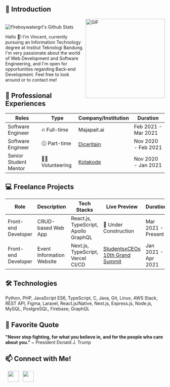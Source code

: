 ## :milky_way: Introduction

<img align="right" alt="GIF" src="https://64.media.tumblr.com/cd7f79c1cb33871b973be39230faf6e6/tumblr_p510txFA4i1shdhdjo2_540.gif" width="250"/>

<br>

<img align="center" src="https://github-readme-stats.vercel.app/api?username=f1reboywatergrl&count_private=true&show_icons=true&theme=tokyonight&border_radius=15" alt="f1reboywatergrl's Github Stats"/> 

<br/>

Hello :wave:! I'm Vincent, currently pursuing an Information Technology degree at Institut Teknologi Bandung. I'm very passionate about the world of Web Development and Software Engineering, and I'm open for opportunities regarding Back-end Development. Feel free to look around or to contact me!

## 💼 Professional Experiences
| Roles | Type | Company/Institution | Duration |
| --- | --- | --- | --- |
| Software Engineer | :fire: Full-time | Majapait.ai | Feb 2021 - Mar 2021 |
| Software Engineer | :clock1230: Part-time | [Diceritain](https://diceritain.id/) | Nov 2020 - Feb 2021 |
| Senior Student Mentor | 🤝🏻 Volunteering | [Kotakode](https://kotakode.com/) | Nov 2020 - Jan 2021 |

## :computer: Freelance Projects
| Role | Description | Tech Stacks | Live Preview | Duration | 
| --- | --- | --- | --- | --- |
| Front-end Developer | CRUD-based Web App | React.js, TypeScript, Apollo GraphQL | :construction: Under Construction | Mar 2021 - Present |
| Front-end Developer | Event Information Website | Next.js, TypeScript, Vercel CI/CD | [StudentsxCEOs 10th Grand Summit](https://sxcgrandsummit.com/) | Jan 2021 - Apr 2021 |

## 🛠 Technologies

Python, PHP, JavaScript ES6, TypeScript, C, Java, Git, Linux, AWS Stack, REST API, Figma, Laravel, React.js/Native, Next.js, Express.js, Node.js, MySQL, PostgreSQL, Firebase, GraphQL

## 💬 Favorite Quote

<strong> "Never stop fighting, for what you believe in, and for the people who care about you." </strong> ~ President Donald J. Trump

## 📫 Connect with Me!
<p>
<!-- &nbsp; <a href="https://dionisiusdarryl.live" target="_blank" rel="noopener noreferrer"><img src="https://img.icons8.com/plasticine/100/000000/geography.png" width="50" /></a>  -->
&nbsp; <a href="https://www.linkedin.com/in/vincentius-samuel/" target="_blank" rel="noopener noreferrer"><img src="https://image.flaticon.com/icons/png/128/61/61109.png" width="35" /></a>
&nbsp; <a href="mailto:18219024@std.stei.itb.ac.id" target="_blank" rel="noopener noreferrer"><img src="https://icons-for-free.com/iconfiles/png/512/envelope+inbox+mail+icon-1320086062654659973.png"  width="35" /></a>

<!--
**f1reboywatergrl/f1reboywatergrl** is a ✨ _special_ ✨ repository because its `README.md` (this file) appears on your GitHub profile.

https://www.webfx.com/tools/emoji-cheat-sheet/
https://github.com/anuraghazra/github-readme-stats
-->
